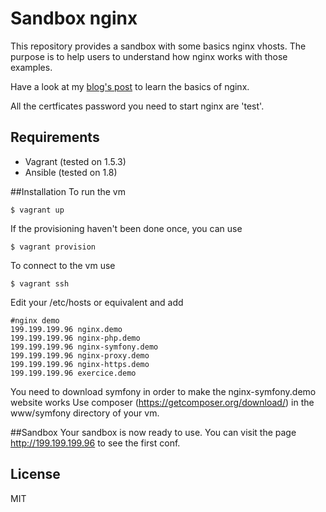 # Sandbox nginx
This repository provides a sandbox with some basics nginx vhosts. The purpose is to help users to understand how nginx works with those examples.

Have a look at my [blog's post](http://www.theodo.fr/blog/2014/08/1894/) to learn the basics of nginx.

All the certficates password you need to start nginx are 'test'.

## Requirements
+ Vagrant (tested on 1.5.3)
+ Ansible (tested on 1.8)

##Installation
To run the vm

    $ vagrant up


If the provisioning haven't been done once, you can use

    $ vagrant provision


To connect to the vm use

    $ vagrant ssh


Edit your /etc/hosts or equivalent and add  

    #nginx demo
    199.199.199.96 nginx.demo
    199.199.199.96 nginx-php.demo
    199.199.199.96 nginx-symfony.demo
    199.199.199.96 nginx-proxy.demo
    199.199.199.96 nginx-https.demo
    199.199.199.96 exercice.demo

You need to download symfony in order to make the nginx-symfony.demo website works
Use composer (https://getcomposer.org/download/) in the www/symfony directory of your vm.

##Sandbox
Your sandbox is now ready to use.
You can visit the page http://199.199.199.96 to see the first conf.

## License
MIT
